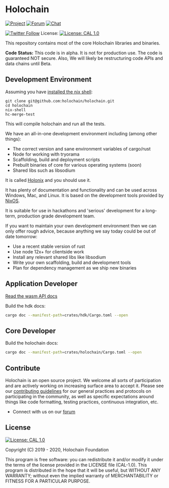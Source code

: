 # Holochain

[![Project](https://img.shields.io/badge/project-holochain-blue.svg?style=flat-square)](http://holochain.org/)
[![Forum](https://img.shields.io/badge/chat-forum%2eholochain%2enet-blue.svg?style=flat-square)](https://forum.holochain.org)
[![Chat](https://img.shields.io/badge/chat-chat%2eholochain%2enet-blue.svg?style=flat-square)](https://chat.holochain.org)

[![Twitter Follow](https://img.shields.io/twitter/follow/holochain.svg?style=social&label=Follow)](https://twitter.com/holochain)
License: [![License: CAL 1.0](https://img.shields.io/badge/License-CAL%201.0-blue.svg)](https://github.com/holochain/cryptographic-autonomy-license)

This repository contains most of the core Holochain libraries and binaries.

**Code Status:** This code is in alpha. It is not for production use. The code is guaranteed NOT secure. Also, We will likely be restructuring code APIs and data chains until Beta.

## Development Environment

Assuming you have [installed the nix shell](https://nixos.wiki/wiki/Nix_Installation_Guide):

```
git clone git@github.com:holochain/holochain.git
cd holochain
nix-shell
hc-merge-test
```

This will compile holochain and run all the tests.

We have an all-in-one development environment including (among other things):

- The correct version and sane environment variables of cargo/rust
- Node for working with tryorama
- Scaffolding, build and deployment scripts
- Prebuilt binaries of core for various operating systems (soon)
- Shared libs such as libsodium

It is called [Holonix](https://github.com/holochain/holonix) and you should use it.

It has plenty of documentation and functionality and can be used across Windows, Mac, and Linux.
It is based on the development tools provided by [NixOS](http://nixos.org/).

It is suitable for use in hackathons and 'serious' development for a long-term,
production grade development team.

If you want to maintain your own development environment then we can only offer
rough advice, because anything we say today could be out of date tomorrow:

- Use a recent stable version of rust
- Use node 12x+ for clientside work
- Install any relevant shared libs like libsodium
- Write your own scaffolding, build and development tools
- Plan for dependency management as we ship new binaries

## Application Developer

[Read the wasm API docs](./crates/hdk/README.md)

Build the hdk docs:
```bash
cargo doc --manifest-path=crates/hdk/Cargo.toml --open
```

## Core Developer

Build the holochain docs:
```bash
cargo doc --manifest-path=crates/holochain/Cargo.toml --open
```

## Contribute
Holochain is an open source project.  We welcome all sorts of participation and are actively working on increasing surface area to accept it.  Please see our [contributing guidelines](/CONTRIBUTING.md) for our general practices and protocols on participating in the community, as well as specific expectations around things like code formatting, testing practices, continuous integration, etc.

* Connect with us on our [forum](https://forum.holochain.org)

## License
 [![License: CAL 1.0](https://img.shields.io/badge/License-CAL%201.0-blue.svg)](https://github.com/holochain/cryptographic-autonomy-license)

Copyright (C) 2019 - 2020, Holochain Foundation

This program is free software: you can redistribute it and/or modify it under the terms of the license
provided in the LICENSE file (CAL-1.0).  This program is distributed in the hope that it will be useful,
but WITHOUT ANY WARRANTY; without even the implied warranty of MERCHANTABILITY or FITNESS FOR A PARTICULAR
PURPOSE.
